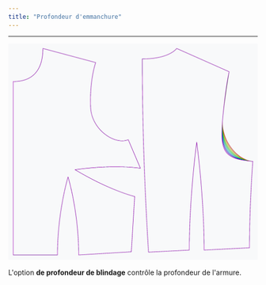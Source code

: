 ```yaml
---
title: "Profondeur d'emmanchure"
---
```


***

![L'effet de l'option de profondeur de blindage sur le patron](sample.png)

L'option **de profondeur de blindage** contrôle la profondeur de l'armure.




